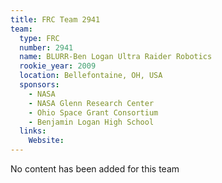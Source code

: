 ```yaml
---
title: FRC Team 2941
team:
  type: FRC
  number: 2941
  name: BLURR-Ben Logan Ultra Raider Robotics
  rookie_year: 2009
  location: Bellefontaine, OH, USA
  sponsors:
    - NASA
    - NASA Glenn Research Center
    - Ohio Space Grant Consortium
    - Benjamin Logan High School
  links:
    Website: 
---
```

No content has been added for this team